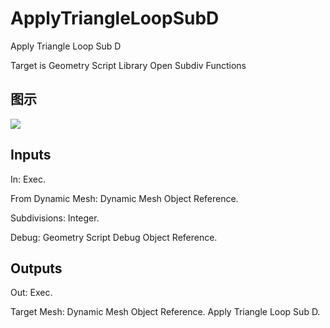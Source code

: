 # ApplyTriangleLoopSubD

Apply Triangle Loop Sub D

Target is Geometry Script Library Open Subdiv Functions

## 图示

![]($-20221218-19123134.png)

## Inputs

In: Exec.

From Dynamic Mesh: Dynamic Mesh Object Reference.

Subdivisions: Integer.

Debug: Geometry Script Debug Object Reference.  

## Outputs

Out: Exec.

Target Mesh: Dynamic Mesh Object Reference. Apply Triangle Loop Sub D.

